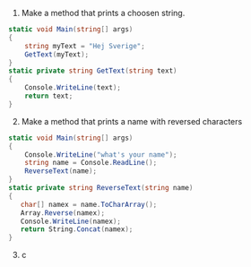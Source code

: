 1. Make a method that prints a choosen string.
```cs
static void Main(string[] args)
{
    string myText = "Hej Sverige";
    GetText(myText);
}
static private string GetText(string text)
{
    Console.WriteLine(text);
    return text;
}  
```
2. Make a method that prints a name with reversed characters
```cs
static void Main(string[] args)
{
    Console.WriteLine("what's your name");
    string name = Console.ReadLine();
    ReverseText(name);
}
static private string ReverseText(string name)
{
   char[] namex = name.ToCharArray();
   Array.Reverse(namex);
   Console.WriteLine(namex);
   return String.Concat(namex);
}

```
3. c
